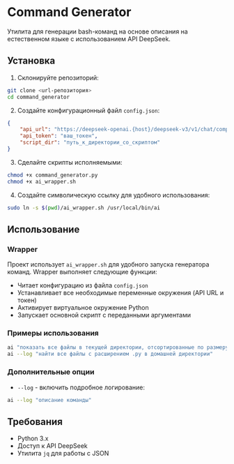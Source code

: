 # Command Generator

Утилита для генерации bash-команд на основе описания на естественном языке с использованием API DeepSeek.

## Установка

1. Склонируйте репозиторий:
```bash
git clone <url-репозитория>
cd command_generator
```

2. Создайте конфигурационный файл `config.json`:
```json
{
    "api_url": "https://deepseek-openai.{host}/deepseek-v3/v1/chat/completions",
    "api_token": "ваш_токен",
    "script_dir": "путь_к_директории_со_скриптом"
}
```

3. Сделайте скрипты исполняемыми:
```bash
chmod +x command_generator.py
chmod +x ai_wrapper.sh
```

4. Создайте символическую ссылку для удобного использования:
```bash
sudo ln -s $(pwd)/ai_wrapper.sh /usr/local/bin/ai
```

## Использование

### Wrapper

Проект использует `ai_wrapper.sh` для удобного запуска генератора команд. Wrapper выполняет следующие функции:
- Читает конфигурацию из файла `config.json`
- Устанавливает все необходимые переменные окружения (API URL и токен)
- Активирует виртуальное окружение Python
- Запускает основной скрипт с переданными аргументами

### Примеры использования

```bash
ai "показать все файлы в текущей директории, отсортированные по размеру"
ai --log "найти все файлы с расширением .py в домашней директории"
```

### Дополнительные опции

- `--log` - включить подробное логирование:
```bash
ai --log "описание команды"
```

## Требования

- Python 3.x
- Доступ к API DeepSeek
- Утилита `jq` для работы с JSON 